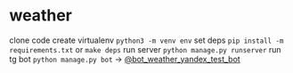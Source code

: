 # weather
clone code
create virtualenv `python3 -m venv env`
set deps `pip install -m requirements.txt` or `make deps`
run server `python manage.py runserver`
run tg bot `python manage.py bot` -> [@bot_weather_yandex_test_bot](@bot_weather_yandex_test_bot)
